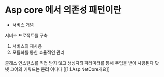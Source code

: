 # Asp core 에서 의존성 패턴이란

* 서비스 개념

서비스 프로잭트를 구축

1. 서비스의 재사용
2. 모듈화를 통한 효율적인 관리

클래스 인스턴스를 직접 받지 않고 생성자의 파라미터를 통해 주입을 받아 사용된다 닷넷 코어의 키워드는 **분리** 이다다
[[1.1.Asp.NetCore개요]]